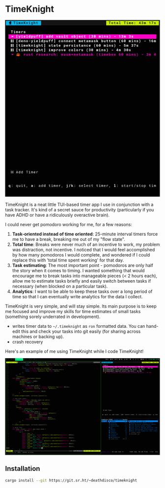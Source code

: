 # TimeKnight
![](gui.png)

TimeKnight is a neat little TUI-based timer app I use in conjunction with a task tracker. It's kind
of a secret sauce for productivity (particularly if you have ADHD or have a ridiculously overactive
brain).

I could never get pomodoro working for me, for a few reasons:

1. **Task-oriented instead of time oriented**: 25-minute interval timers force me to have a break, breaking me out of my "flow state".
2. **Total time**: Breaks were never much of an incentive to work, my problem was distraction, not incentive.
   I noticed that I would feel accomplished by how many pomodoros I would complete, and wondered if
   I could replace this with 'total time spent working' for that day.
3. **Task estimating**: The most important point - pomodoros are only half the story when it comes to timing. I wanted something that would encourage me to break tasks into manageable pieces (< 2 hours each), allow me to estimate tasks briefly and easily switch between tasks if necessary (when blocked on a particular task).
4. **Analytics**: I want to be able to keep these tasks over a long period of time so that I can
   eventually write analytics for the data I collect.

TimeKnight is very simple, and will stay simple. Its main purpose is to keep me focused and improve
my skills for time estimates of small tasks (something sorely underrated in development).

- writes timer data to `~/.timeknight` as `ron` formatted data. You can hand-edit this and check your
  tasks into git easily (for sharing across machines or backing up).
- crash recovery

Here's an example of me using TimeKnight while I code TimeKnight!

![](linux.png)

## Installation

```bash
cargo install --git https://git.sr.ht/~deathdisco/timeknight
```
